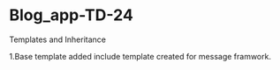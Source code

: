 # Blog_app-TD-24
Templates and Inheritance

1.Base template added include template created for message framwork.

